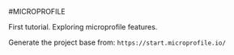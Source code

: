 #MICROPROFILE

First tutorial. Exploring microprofile features.

Generate the project base from: `https://start.microprofile.io/`

